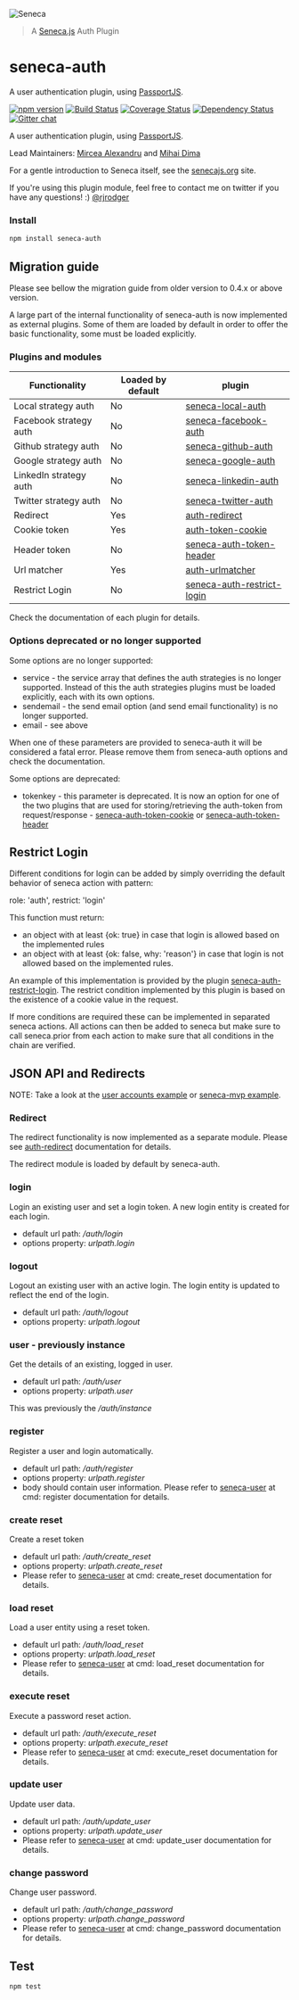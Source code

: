 ![Seneca](http://senecajs.org/files/assets/seneca-logo.png)
> A [Seneca.js](http://senecajs.org) Auth Plugin

# seneca-auth

A user authentication plugin, using [PassportJS](http://passportjs.org).

[![npm version][npm-badge]][npm-url]
[![Build Status][travis-badge]][travis-url]
[![Coverage Status][coveralls-badge]][coveralls-url]
[![Dependency Status][david-badge]][david-url]
[![Gitter chat][gitter-badge]][gitter-url]

A user authentication plugin, using [PassportJS](http://passportjs.org).

Lead Maintainers: [Mircea Alexandru](https://github.com/mirceaalexandru) and [Mihai Dima](https://github.com/mihaidma)

For a gentle introduction to Seneca itself, see the
[senecajs.org](http://senecajs.org) site.

If you're using this plugin module, feel free to contact me on twitter if you
have any questions! :) [@rjrodger](http://twitter.com/rjrodger)

### Install

```sh
npm install seneca-auth
```

## Migration guide

Please see bellow the migration guide from older version to 0.4.x or above version.

A large part of the internal functionality of seneca-auth is now implemented as external plugins. Some of them are loaded by default in order to offer the basic functionality, some must be loaded explicitly.

### Plugins and modules

|        Functionality    | Loaded by default |                                 plugin                                                      |
|-------------------------|-------------------|---------------------------------------------------------------------------------------------|
| Local strategy auth     | No                | [seneca-local-auth](https://github.com/mirceaalexandru/seneca-local-auth)                   |
| Facebook  strategy auth | No                | [seneca-facebook-auth](https://github.com/nherment/seneca-facebook-auth)                    |
| Github strategy auth    | No                | [seneca-github-auth](https://github.com/nherment/seneca-github-auth)                        |
| Google  strategy auth   | No                | [seneca-google-auth](https://github.com/nherment/seneca-google-auth)                        |
| LinkedIn strategy auth  | No                | [seneca-linkedin-auth](https://github.com/nherment/seneca-linkedin-auth)                    |
| Twitter strategy auth   | No                | [seneca-twitter-auth](https://github.com/nherment/seneca-twitter-auth)                      |
| Redirect                | Yes               | [auth-redirect](https://github.com/mirceaalexandru/auth-redirect)                           |
| Cookie token            | Yes               | [auth-token-cookie](https://github.com/mirceaalexandru/auth-token-cookie)                   |
| Header token            | No                | [seneca-auth-token-header](https://github.com/mirceaalexandru/seneca-auth-token-header)     |
| Url matcher             | Yes               | [auth-urlmatcher](https://github.com/mirceaalexandru/auth-urlmatcher)                       |
| Restrict Login          | No                | [seneca-auth-restrict-login](https://github.com/mirceaalexandru/seneca-auth-restrict-login) |

Check the documentation of each plugin for details.

### Options deprecated or no longer supported

Some options are no longer supported:
   * service - the service array that defines the auth strategies is no longer supported. Instead of this the auth strategies plugins must be loaded explicitly, each with its own options.
   * sendemail - the send email option (and send email functionality) is no longer supported.
   * email - see above

When one of these parameters are provided to seneca-auth it will be considered a fatal error. Please remove them from seneca-auth options and check the documentation.

Some options are deprecated:
   * tokenkey - this parameter is deprecated. It is now an option for one of the two plugins that are used for storing/retrieving the auth-token from request/response - [seneca-auth-token-cookie](https://github.com/mirceaalexandru/seneca-auth-token-cookie) or [seneca-auth-token-header](https://github.com/mirceaalexandru/seneca-auth-token-header)

## Restrict Login

Different conditions for login can be added by simply overriding the default behavior of seneca action with pattern:

role: 'auth', restrict: 'login'

This function must return:

   * an object with at least {ok: true} in case that login is allowed based on the implemented rules
   * an object with at least {ok: false, why: 'reason'} in case that login is not allowed based on the implemented rules.

An example of this implementation is provided by the plugin [seneca-auth-restrict-login](https://github.com/mirceaalexandru/seneca-auth-restrict-login).
The restrict condition implemented by this plugin is based on the existence of a cookie value in the request.

If more conditions are required these can be implemented in separated seneca actions. All actions can then be added to seneca but make sure
to call seneca.prior from each action to make sure that all conditions in the chain are verified.

## JSON API and Redirects

NOTE: Take a look at the <a href="http://github.com/rjrodger/seneca-examples">user accounts example</a> or <a href="https://github.com/rjrodger/seneca-mvp">seneca-mvp example</a>.

### Redirect

The redirect functionality is now implemented as a separate module. Please see [auth-redirect](https://github.com/mirceaalexandru/auth-redirect) documentation for details.

The redirect module is loaded by default by seneca-auth.

### login

Login an existing user and set a login token. A new login entity is created for each login.

   * default url path: _/auth/login_
   * options property: _urlpath.login_


### logout

Logout an existing user with an active login. The login entity is updated to reflect the end of the login.

   * default url path: _/auth/logout_
   * options property: _urlpath.logout_


### user - previously instance

Get the details of an existing, logged in user.

   * default url path: _/auth/user_
   * options property: _urlpath.user_

This was previously the _/auth/instance_

### register

Register a user and login automatically.

   * default url path: _/auth/register_
   * options property: _urlpath.register_
   * body should contain user information. Please refer to [seneca-user](https://github.com/rjrodger/seneca-user) at cmd: register documentation for details.

### create reset

Create a reset token

   * default url path: _/auth/create_reset_
   * options property: _urlpath.create_reset_
   * Please refer to [seneca-user](https://github.com/rjrodger/seneca-user) at cmd: create_reset documentation for details.

### load reset

Load a user entity using a reset token.

   * default url path: _/auth/load_reset_
   * options property: _urlpath.load_reset_
   * Please refer to [seneca-user](https://github.com/rjrodger/seneca-user) at cmd: load_reset documentation for details.

### execute reset

Execute a password reset action.

   * default url path: _/auth/execute_reset_
   * options property: _urlpath.execute_reset_
   * Please refer to [seneca-user](https://github.com/rjrodger/seneca-user) at cmd: execute_reset documentation for details.

### update user

Update user data.

   * default url path: _/auth/update_user_
   * options property: _urlpath.update_user_
   * Please refer to [seneca-user](https://github.com/rjrodger/seneca-user) at cmd: update_user documentation for details.

### change password

Change user password.

   * default url path: _/auth/change_password_
   * options property: _urlpath.change_password_
   * Please refer to [seneca-user](https://github.com/rjrodger/seneca-user) at cmd: change_password documentation for details.

## Test

```sh
npm test
```

[npm-badge]: https://badge.fury.io/js/seneca-auth.svg
[npm-url]: https://badge.fury.io/js/seneca-auth
[travis-badge]: https://api.travis-ci.org/senecajs/seneca-auth.svg
[travis-url]: https://travis-ci.org/senecajs/seneca-auth
[coveralls-badge]:https://coveralls.io/repos/senecajs/seneca-auth/badge.svg?branch=master&service=github
[coveralls-url]: https://coveralls.io/github/senecajs/seneca-auth?branch=master
[david-badge]: https://david-dm.org/senecajs/seneca-auth.svg
[david-url]: https://david-dm.org/senecajs/seneca-auth
[gitter-badge]: https://badges.gitter.im/senecajs/seneca.png
[gitter-url]: https://gitter.im/senecajs/seneca
